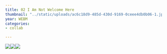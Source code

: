 ```yaml
---
title: 02 I Am Not Welcome Here
thumbnail: "../static/uploads/ac6c18d9-485d-430d-9169-0ceee4db0b06-1.jpg"
year: WEBM
categories:
- collab

---
```

![](https://cdn.discordapp.com/attachments/672305339647000599/719434963144933436/NuTwitter.gif)![](https://cdn.discordapp.com/attachments/672305339647000599/714052681588670514/AfronautT.gif)![](https://cdn.discordapp.com/attachments/672305339647000599/714052013138378772/Sun-Ra.gif)